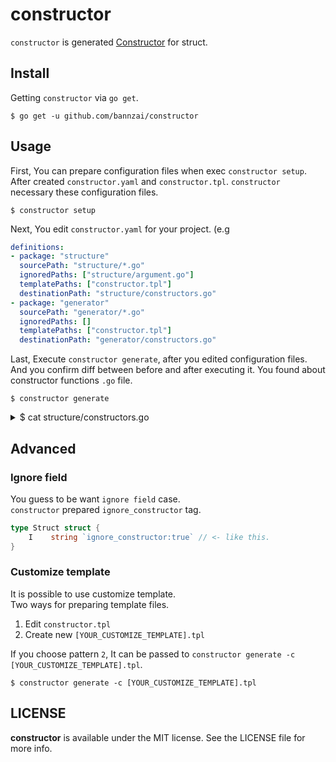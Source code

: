 # constructor
`constructor` is generated [Constructor](https://golang.org/doc/effective_go.html#composite_literals) for struct.

## Install
Getting `constructor` via `go get`.

```shell
$ go get -u github.com/bannzai/constructor
```

## Usage
First, You can prepare configuration files when exec `constructor setup`. After created `constructor.yaml` and `constructor.tpl`.
`constructor` necessary these configuration files.

```shell
$ constructor setup
```

Next, You edit `constructor.yaml` for your project.  (e.g

```yaml
definitions:
- package: "structure"
  sourcePath: "structure/*.go"
  ignoredPaths: ["structure/argument.go"]
  templatePaths: ["constructor.tpl"]
  destinationPath: "structure/constructors.go"
- package: "generator"
  sourcePath: "generator/*.go"
  ignoredPaths: []
  templatePaths: ["constructor.tpl"]
  destinationPath: "generator/constructors.go"
```

Last, Execute `constructor generate`, after you edited configuration files.   
And you confirm diff between before and after executing it. You found  about constructor functions `.go` file.

```shell
$ constructor generate
```

<details>

<summary> $ cat structure/constructors.go </summary>

```go
// DO NOT EDIT THIS FILE.
// File generated by constructor.
// https://github.com/bannzai/constructor
package structure

// NewCodeStructure insitanciate Code
func NewCodeStructure(
        filePath Path,
        structs []Struct,
) Code {
        return Code{
                FilePath: filePath,
                Structs:  structs,
        }
}

// NewFieldStructure insitanciate Field
func NewFieldStructure(
        name string,
        _type string,
) Field {
        return Field{
                Name: name,
                Type: _type,
        }
}

// NewStructStructure insitanciate Struct
func NewStructStructure(
        fields []Field,
        name string,
) Struct {
        return Struct{
                Fields: fields,
                Name:   name,
        }
}

// NewDefinitionStructure insitanciate Definition
func NewDefinitionStructure(
        destinationPath Path,
        ignoredPaths []Path,
        _package string,
        sourcePath Path,
        templateFilePaths []Path,
) Definition {
        return Definition{
                DestinationPath:   destinationPath,
                IgnoredPaths:      ignoredPaths,
                Package:           _package,
                SourcePath:        sourcePath,
                TemplateFilePaths: templateFilePaths,
        }
}

// NewYamlStructure insitanciate Yaml
func NewYamlStructure(
        definitions []Definition,
) Yaml {
        return Yaml{
                Definitions: definitions,
        }
}
```

</details>

## Advanced
### Ignore field
You guess to be want `ignore field` case.  
`constructor` prepared `ignore_constructor` tag.

```go
type Struct struct {
	I    string `ignore_constructor:true` // <- like this.
}
```

### Customize template
It is possible to use customize template.  
Two ways for preparing template files.  

1. Edit `constructor.tpl`
2. Create new `[YOUR_CUSTOMIZE_TEMPLATE].tpl`

If you choose pattern `2`, It can be passed to `constructor generate -c [YOUR_CUSTOMIZE_TEMPLATE].tpl`.

```shell
$ constructor generate -c [YOUR_CUSTOMIZE_TEMPLATE].tpl
```

## LICENSE
**constructor** is available under the MIT license. See the LICENSE file for more info.

